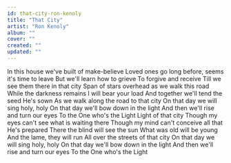 ```yaml
---
id: that-city-ron-kenoly
title: "That City"
artist: "Ron Kenoly"
album: ""
cover: ""
created: ""
updated: ""
---
```


In this house we've built of make-believe
Loved ones go long before, seems it's time to leave
But we'll learn how to grieve
To forgive and receive
Till we see them there in that city
Span of stars overhead as we walk this road
While the darkness remains I will bear your load
And together we'll tend the seed He's sown
As we walk along the road to that city
On that day we will sing holy, holy
On that day we'll bow down in the light
And then we'll rise and turn our eyes
To the One who's the Light
Light of that city
Though my eyes can't see what is waiting there
Though my mind can't conceive all that He's prepared
There the blind will see the sun
What was old will be young
And the lame, they will run
All over the streets of that city
On that day we will sing holy, holy
On that day we'll bow down in the light
And then we'll rise and turn our eyes
To the One who's the Light